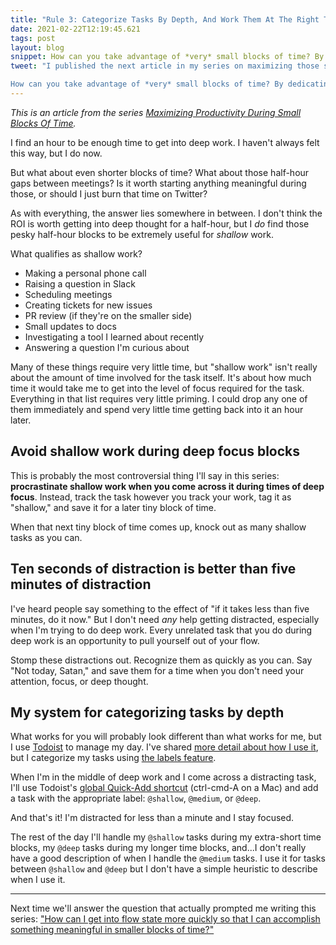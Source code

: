 ```yaml
---
title: "Rule 3: Categorize Tasks By Depth, And Work Them At The Right Time"
date: 2021-02-22T12:19:45.621
tags: post
layout: blog
snippet: How can you take advantage of *very* small blocks of time? By dedicating them to your shallowest work. 
tweet: "I published the next article in my series on maximizing those small blocks of time. 

How can you take advantage of *very* small blocks of time? By dedicating them to your shallowest work."
---
```


_This is an article from the series [Maximizing Productivity During Small Blocks Of Time](../maximizing-productivity)._

I find an hour to be enough time to get into deep work. I haven't always felt this way, but I do now. 

But what about even shorter blocks of time? What about those half-hour gaps between meetings? Is it worth starting anything meaningful during those, or should I just burn that time on Twitter?

As with everything, the answer lies somewhere in between. I don't think the ROI is worth getting into deep thought for a half-hour, but I _do_ find those pesky half-hour blocks to be extremely useful for _shallow_ work. 

What qualifies as shallow work? 
* Making a personal phone call
* Raising a question in Slack
* Scheduling meetings
* Creating tickets for new issues
* PR review (if they're on the smaller side)
* Small updates to docs
* Investigating a tool I learned about recently
* Answering a question I'm curious about

Many of these things require very little time, but "shallow work" isn't really about the amount of time involved for the task itself. It's about how much time it would take me to get into the level of focus required for the task. Everything in that list requires very little priming. I could drop any one of them immediately and spend very little time getting back into it an hour later.

## Avoid shallow work during deep focus blocks

This is probably the most controversial thing I'll say in this series: **procrastinate shallow work when you come across it during times of deep focus**. Instead, track the task however you track your work, tag it as "shallow," and save it for a later tiny block of time. 

When that next tiny block of time comes up, knock out as many shallow tasks as you can. 

## Ten seconds of distraction is better than five minutes of distraction

I've heard people say something to the effect of "if it takes less than five minutes, do it now." But I don't need *any* help getting distracted, especially when I'm trying to do deep work. Every unrelated task that you do during deep work is an opportunity to pull yourself out of your flow.

Stomp these distractions out. Recognize them as quickly as you can. Say "Not today, Satan," and save them for a time when you don't need your attention, focus, or deep thought. 

## My system for categorizing tasks by depth

What works for you will probably look different than what works for me, but I use [Todoist](https://todoist.com) to manage my day. I've shared [more detail about how I use it](https://twitter.com/pepopowitz/status/1261323105479331841), but I categorize my tasks using [the labels feature](https://todoist.com/help/articles/how-to-best-use-labels). 

When I'm in the middle of deep work and I come across a distracting task, I'll use Todoist's [global Quick-Add shortcut](https://todoist.com/help/articles/keyboard-shortcuts) (ctrl-cmd-A on a Mac) and add a task with the appropriate label: `@shallow`, `@medium`, or `@deep`. 

And that's it! I'm distracted for less than a minute and I stay focused. 

The rest of the day I'll handle my `@shallow` tasks during my extra-short time blocks, my `@deep` tasks during my longer time blocks, and...I don't really have a good description of when I handle the `@medium` tasks. I use it for tasks between `@shallow` and `@deep` but I don't have a simple heuristic to describe when I use it. 

---

Next time we'll answer the question that actually prompted me writing this series: ["How can I get into flow state more quickly so that I can accomplish something meaningful in smaller blocks of time?"](../warm-up-for-deep-work)

